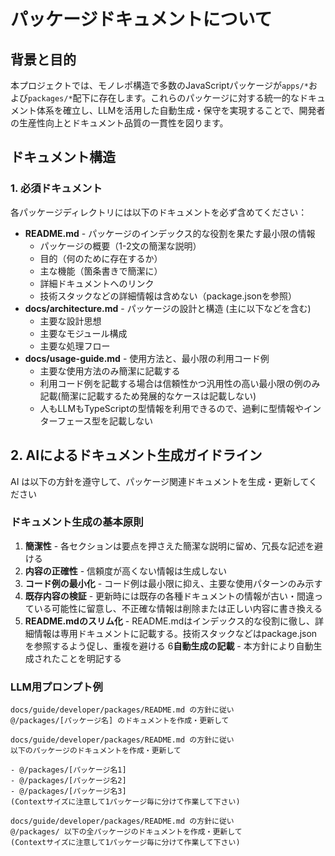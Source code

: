 # パッケージドキュメントについて

## 背景と目的

本プロジェクトでは、モノレポ構造で多数のJavaScriptパッケージが`apps/*`および`packages/*`配下に存在します。これらのパッケージに対する統一的なドキュメント体系を確立し、LLMを活用した自動生成・保守を実現することで、開発者の生産性向上とドキュメント品質の一貫性を図ります。

## ドキュメント構造

### 1. 必須ドキュメント

各パッケージディレクトリには以下のドキュメントを必ず含めてください：

- **README.md** - パッケージのインデックス的な役割を果たす最小限の情報
   - パッケージの概要（1-2文の簡潔な説明）
   - 目的（何のために存在するか）
   - 主な機能（箇条書きで簡潔に）
   - 詳細ドキュメントへのリンク
   - 技術スタックなどの詳細情報は含めない（package.jsonを参照）
- **docs/architecture.md** - パッケージの設計と構造 (主に以下などを含む)
   - 主要な設計思想
   - 主要なモジュール構成
   - 主要な処理フロー
- **docs/usage-guide.md** - 使用方法と、最小限の利用コード例
   - 主要な使用方法のみ簡潔に記載する
   - 利用コード例を記載する場合は信頼性かつ汎用性の高い最小限の例のみ記載(簡潔に記載するため発展的なケースは記載しない)
   - 人もLLMもTypeScriptの型情報を利用できるので、過剰に型情報やインターフェース型を記載しない

## 2. AIによるドキュメント生成ガイドライン

AI は以下の方針を遵守して、パッケージ関連ドキュメントを生成・更新してください

### ドキュメント生成の基本原則

1. **簡潔性** - 各セクションは要点を押さえた簡潔な説明に留め、冗長な記述を避ける
2. **内容の正確性** - 信頼度が高くない情報は生成しない
3. **コード例の最小化** - コード例は最小限に抑え、主要な使用パターンのみ示す
4. **既存内容の検証** - 更新時には既存の各種ドキュメントの情報が古い・間違っている可能性に留意し、不正確な情報は削除または正しい内容に書き換える
5. **README.mdのスリム化** - README.mdはインデックス的な役割に徹し、詳細情報は専用ドキュメントに記載する。技術スタックなどはpackage.jsonを参照するよう促し、重複を避ける
6**自動生成の記載** - 本方針により自動生成されたことを明記する

### LLM用プロンプト例

```
docs/guide/developer/packages/README.md の方針に従い
@/packages/[パッケージ名] のドキュメントを作成・更新して
```

```
docs/guide/developer/packages/README.md の方針に従い
以下のパッケージのドキュメントを作成・更新して

- @/packages/[パッケージ名1]
- @/packages/[パッケージ名2]
- @/packages/[パッケージ名3]
(Contextサイズに注意して1パッケージ毎に分けて作業して下さい)
```

```
docs/guide/developer/packages/README.md の方針に従い
@/packages/ 以下の全パッケージのドキュメントを作成・更新して 
(Contextサイズに注意して1パッケージ毎に分けて作業して下さい)
```
